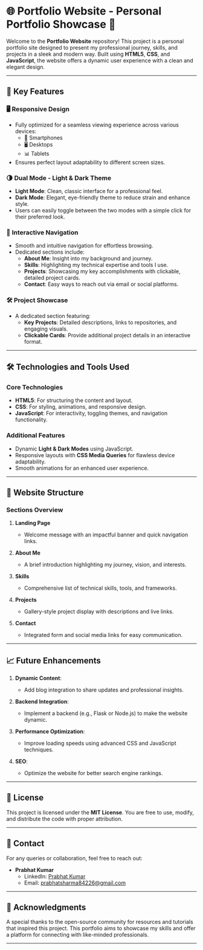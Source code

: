 # 🌐 **Portfolio Website - Personal Portfolio Showcase** 💼  

Welcome to the **Portfolio Website** repository! This project is a personal portfolio site designed to present my professional journey, skills, and projects in a sleek and modern way. Built using **HTML5**, **CSS**, and **JavaScript**, the website offers a dynamic user experience with a clean and elegant design.  

---

## 🌟 **Key Features**  

### 🖥️ **Responsive Design**  
- Fully optimized for a seamless viewing experience across various devices:  
  - 📱 Smartphones  
  - 🖥️ Desktops  
  - 📊 Tablets  
- Ensures perfect layout adaptability to different screen sizes.  

### 🌗 **Dual Mode - Light & Dark Theme**  
- **Light Mode**: Clean, classic interface for a professional feel.  
- **Dark Mode**: Elegant, eye-friendly theme to reduce strain and enhance style.  
- Users can easily toggle between the two modes with a simple click for their preferred look.  

### 🔗 **Interactive Navigation**  
- Smooth and intuitive navigation for effortless browsing.  
- Dedicated sections include:  
  - **About Me**: Insight into my background and journey.  
  - **Skills**: Highlighting my technical expertise and tools I use.  
  - **Projects**: Showcasing my key accomplishments with clickable, detailed project cards.  
  - **Contact**: Easy ways to reach out via email or social platforms.  

### 🛠️ **Project Showcase**  
- A dedicated section featuring:  
  - **Key Projects**: Detailed descriptions, links to repositories, and engaging visuals.  
  - **Clickable Cards**: Provide additional project details in an interactive format.  

---

## 🛠️ **Technologies and Tools Used**  

### **Core Technologies**  
- **HTML5**: For structuring the content and layout.  
- **CSS**: For styling, animations, and responsive design.  
- **JavaScript**: For interactivity, toggling themes, and navigation functionality.  

### **Additional Features**  
- Dynamic **Light & Dark Modes** using JavaScript.  
- Responsive layouts with **CSS Media Queries** for flawless device adaptability.  
- Smooth animations for an enhanced user experience.  

---

## 📂 **Website Structure**  

### **Sections Overview**  
1. **Landing Page**  
   - Welcome message with an impactful banner and quick navigation links.  

2. **About Me**  
   - A brief introduction highlighting my journey, vision, and interests.  

3. **Skills**  
   - Comprehensive list of technical skills, tools, and frameworks.  

4. **Projects**  
   - Gallery-style project display with descriptions and live links.  

5. **Contact**  
   - Integrated form and social media links for easy communication.  

---

## 📈 **Future Enhancements**  

1. **Dynamic Content**:  
   - Add blog integration to share updates and professional insights.  

2. **Backend Integration**:  
   - Implement a backend (e.g., Flask or Node.js) to make the website dynamic.  

3. **Performance Optimization**:  
   - Improve loading speeds using advanced CSS and JavaScript techniques.  

4. **SEO**:  
   - Optimize the website for better search engine rankings.  

---

## 📜 **License**  

This project is licensed under the **MIT License**. You are free to use, modify, and distribute the code with proper attribution.  

---

## 📨 **Contact**  

For any queries or collaboration, feel free to reach out:  
- **Prabhat Kumar**  
  - LinkedIn: [Prabhat Kumar](https://www.linkedin.com/in/prabhat-kumar-1260a5259)  
  - Email: [prabhatsharma84226@gmail.com](mailto:prabhatsharma84226@gmail.com)  

---

## 🌟 **Acknowledgments**  

A special thanks to the open-source community for resources and tutorials that inspired this project. This portfolio aims to showcase my skills and offer a platform for connecting with like-minded professionals.  

---  
